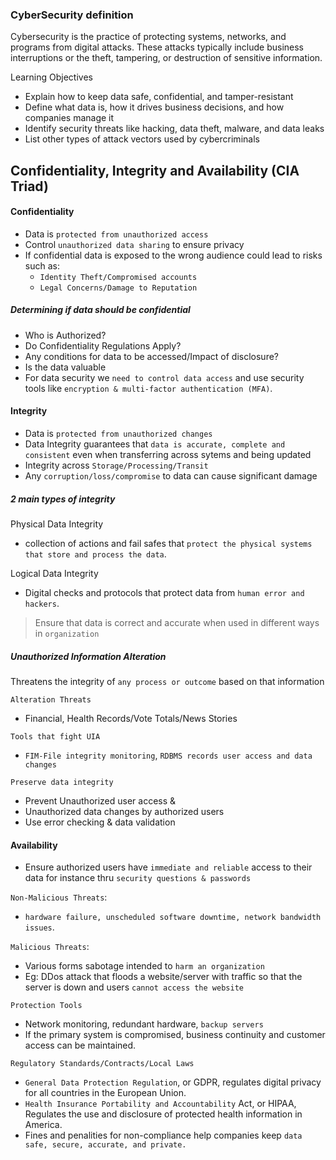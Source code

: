 ### CyberSecurity definition
Cybersecurity is the practice of protecting systems, networks, and programs from digital attacks. These attacks typically include business interruptions or the theft, tampering, or destruction of sensitive information.


Learning Objectives
* Explain how to keep data safe, confidential, and tamper-resistant
* Define what data is, how it drives business decisions, and how companies manage it
* Identify security threats like hacking, data theft, malware, and data leaks
* List other types of attack vectors used by cybercriminals

## Confidentiality, Integrity and Availability (CIA Triad)
#### Confidentiality
* Data is `protected from unauthorized access`
* Control `unauthorized data sharing` to ensure privacy
* If confidential data is exposed to the wrong audience could lead to risks such as:
    * `Identity Theft/Compromised accounts`
    * `Legal Concerns/Damage to Reputation`

##### Determining if data should be confidential
* Who is Authorized?
* Do Confidentiality Regulations Apply?
* Any conditions for data to be accessed/Impact of disclosure?
* Is the data valuable
* For data security we `need to control data access` and use security tools like `encryption & multi-factor authentication (MFA)`.

#### Integrity
* Data is `protected from unauthorized changes`
* Data Integrity guarantees that `data is accurate, complete and consistent` even when transferring across sytems and being updated 
* Integrity across `Storage/Processing/Transit`
* Any `corruption/loss/compromise` to data can cause significant damage
##### 2 main types of integrity 
Physical Data Integrity
* collection of actions and fail safes that `protect the physical systems that store and process the data`.

Logical Data Integrity
* Digital checks and protocols that protect data from `human error and hackers`.
> Ensure that data is correct and accurate when used in different ways in `organization`

##### Unauthorized Information Alteration
Threatens the integrity of `any process or outcome` based on that information

`Alteration Threats` 
* Financial, Health Records/Vote Totals/News Stories

`Tools that fight UIA`
* `FIM-File integrity monitoring`, `RDBMS records user access and data changes`

`Preserve data integrity`
* Prevent Unauthorized user access &
* Unauthorized data changes by authorized users
* Use error checking & data validation

#### Availability
* Ensure authorized users have `immediate and reliable` access to their data for instance thru `security questions & passwords`

`Non-Malicious Threats`:
* `hardware failure, unscheduled software downtime, network bandwidth issues`.

`Malicious Threats`:
* Various forms sabotage intended to `harm an organization`
* Eg: DDos attack that floods a website/server with traffic so that the server is down and users `cannot access the website`

`Protection Tools`
* Network monitoring, redundant hardware, `backup servers`
* If the primary system is compromised, business continuity and customer access can be maintained.

`Regulatory Standards/Contracts/Local Laws`
* `General Data Protection Regulation`, or GDPR, regulates digital privacy for all
countries in the European Union.
*  `Health Insurance Portability and Accountability` Act, or HIPAA, Regulates the use and disclosure of protected health information in America.
* Fines and penalities for non-compliance help companies keep `data safe, secure, accurate,
and private.`